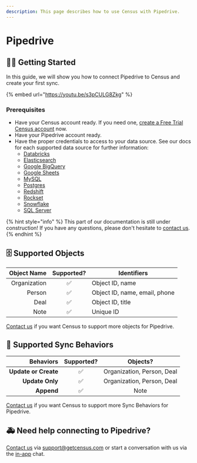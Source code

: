 ```yaml
---
description: This page describes how to use Census with Pipedrive.
---
```


# Pipedrive

## 🏃‍♀️ Getting Started

In this guide, we will show you how to connect Pipedrive to Census and create your first sync.

{% embed url="https://youtu.be/s3pCULG8Zkg" %}

### Prerequisites

* Have your Census account ready. If you need one, [create a Free Trial Census account](https://app.getcensus.com/) now.
* Have your Pipedrive account ready.
* Have the proper credentials to access to your data source. See our docs for each supported data source for further information:
  * [Databricks](https://docs.getcensus.com/sources/databricks)
  * [Elasticsearch](https://docs.getcensus.com/sources/elasticsearch)
  * [Google BigQuery](https://docs.getcensus.com/sources/google-bigquery)
  * [Google Sheets](https://docs.getcensus.com/sources/google-sheets)
  * [MySQL](https://docs.getcensus.com/sources/mysql)
  * [Postgres](https://docs.getcensus.com/sources/postgres)
  * [Redshift](https://docs.getcensus.com/sources/redshift)
  * [Rockset](https://docs.getcensus.com/sources/rockset)
  * [Snowflake](https://docs.getcensus.com/sources/snowflake)
  * [SQL Server](https://docs.getcensus.com/sources/sql-server)

{% hint style="info" %}
This part of our documentation is still under construction! If you have any questions, please don't hesitate to [contact us](mailto:support@getcensus.com).
{% endhint %}

## 🗄 Supported Objects <a href="#supported-objects" id="supported-objects"></a>

| **Object Name** | **Supported?** | Identifiers                   |
| --------------: | :------------: | ----------------------------- |
|    Organization |        ✅       | Object ID, name               |
|          Person |        ✅       | Object ID, name, email, phone |
|            Deal |        ✅       | Object ID, title              |
|            Note |        ✅       | Unique ID                     |

[Contact us](mailto:support@getcensus.com) if you want Census to support more objects for Pipedrive.

## 🔄 Supported Sync Behaviors

|        **Behaviors** | **Supported?** |        **Objects?**        |
| -------------------: | :------------: | :------------------------: |
| **Update or Create** |        ✅       | Organization, Person, Deal |
|      **Update Only** |        ✅       | Organization, Person, Deal |
|           **Append** |        ✅       |            Note            |

[Contact us](mailto:support@getcensus.com) if you want Census to support more Sync Behaviors for Pipedrive.

## 🚑 Need help connecting to Pipedrive?

[Contact us](mailto:support@getcensus.com) via support@getcensus.com or start a conversation with us via the [in-app](https://app.getcensus.com) chat.
